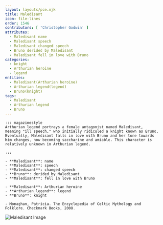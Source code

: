 ```yaml
---
layout: layouts/pce.njk
title: Maledisant
icon: file-lines
order: 1546
contributors: [ 'Christopher Godwin' ]
attributes:
  - Maledisant name
  - Maledisant speech
  - Maledisant changed speech
  - Bruno derided by Maledisant
  - Maledisant fell in love with Bruno
categories:
  - knight
  - Arthurian heroine
  - legend
entities:
  - Maledisant(Arthurian heroine)
  - Arthurian legend(legend)
  - Bruno(knight)
tags:
  - Maledisant
  - Arthurian legend
  - Bruno
---
```

``` tab [group1:Info]
::: magazinestyle
Arthurian legend portrays a female antagonist named Maledisant, meaning "ill speech," who initially ridiculed a knight known as Bruno. Eventually, Maledisant falls in love with Bruno and her tone towards him changes, now becoming saccharine and amiable. This character is relatively unknown in Arthurian legend.

:::
```
``` tab [group1:Attributes]
- **Maledisant**: name
- **Maledisant**: speech
- **Maledisant**: changed speech
- **Bruno**: derided by Maledisant
- **Maledisant**: fell in love with Bruno
```
``` tab [group1:Entities]
- **Maledisant**: Arthurian heroine
- **Arthurian legend**: legend
- **Bruno**: knight
```
``` tab [group1:Sources]
- Monaghan, Patricia. The Encyclopedia of Celtic Mythology and Folklore. Checkmark Books, 2008.
```
![Maledisant Image]([None])
